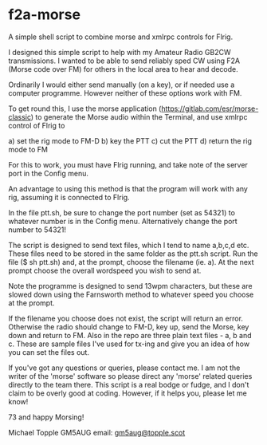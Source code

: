 # f2a-morse
A simple shell script to combine morse and xmlrpc controls for Flrig.

I designed this simple script to help with my Amateur Radio GB2CW transmissions. I wanted to be able to send reliably sped CW using F2A (Morse code over FM) for others in the local area to hear and decode.

Ordinarily I would either send manually (on a key), or if needed use a computer programme. However neither of these options work with FM.

To get round this, I use the morse application (https://gitlab.com/esr/morse-classic) to generate the Morse audio within the Terminal, and use xmlrpc control of Flrig to 

a) set the rig mode to FM-D
b) key the PTT
c) cut the PTT
d) return the rig mode to FM

For this to work, you must have Flrig running, and take note of the server port in the Config menu.

An advantage to using this method is that the program will work with any rig, assuming it is connected to Flrig.

In the file ptt.sh, be sure to change the port number (set as 54321) to whatever number is in the Config menu. Alternatively change the port number to 54321!

The script is designed to send text files, which I tend to name a,b,c,d etc. These files need to be stored in the same folder as the ptt.sh script. Run the file ($ sh ptt.sh) and, at the prompt, choose the filename (ie. a). At the next prompt choose the overall wordspeed you wish to send at.

Note the programme is designed to send 13wpm characters, but these are slowed down using the Farnsworth method to whatever speed you choose at the prompt.

If the filename you choose does not exist, the script will return an error. Otherwise the radio should change to FM-D, key up, send the Morse, key down and return to FM. Also in the repo are three plain text files - a, b and c. These are sample files I've used for tx-ing and give you an idea of how you can set the files out.

If you've got any questions or queries, please contact me. I am not the writer of the 'morse' software so please direct any 'morse' related queries directly to the team there. This script is a real bodge or fudge, and I don't claim to be overly good at coding. However, if it helps you, please let me know!

73 and happy Morsing!

Michael Topple GM5AUG
email: gm5aug@topple.scot
